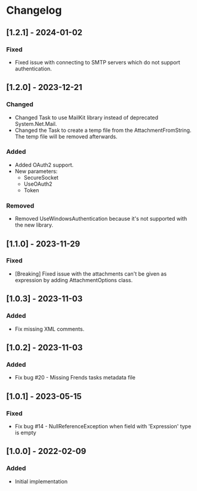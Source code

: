 # Changelog

## [1.2.1] - 2024-01-02
### Fixed
- Fixed issue with connecting to SMTP servers which do not support authentication.

## [1.2.0] - 2023-12-21
### Changed
- Changed Task to use MailKit library instead of deprecated System.Net.Mail.
- Changed the Task to create a temp file from the AttachmentFromString. The temp file will be removed afterwards.

### Added
- Added OAuth2 support.
- New parameters:
	- SecureSocket
	- UseOAuth2
	- Token

### Removed
- Removed UseWindowsAuthentication because it's not supported with the new library.

## [1.1.0] - 2023-11-29
### Fixed
- [Breaking] Fixed issue with the attachments can't be given as expression by adding AttachmentOptions class.

## [1.0.3] - 2023-11-03
### Added
- Fix missing XML comments.

## [1.0.2] - 2023-11-03
### Added
- Fix bug #20 - Missing Frends tasks metadata file

## [1.0.1] - 2023-05-15
### Fixed
- Fix bug #14 - NullReferenceException when field with 'Expression' type is empty

## [1.0.0] - 2022-02-09
### Added
- Initial implementation